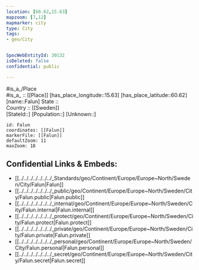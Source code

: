 ```yaml
---
location: [60.62,15.63] 
mapzoom: [7,12] 
mapmarker: city 
type: City
tags:
- geo/City


SpocWebEntityId: 30132
isDeleted: false
confidential: public

---
```

#is_a_/Place  
#is_a_ :: [[Place]] 
[has_place_longitude::15.63] 
[has_place_latitude::60.62] 
[name::Falun] 
State ::  
Country :: [[Sweden]]  
[StateId::] 
[Population::] 
[Unknown::] 


```leaflet
id: Falun
coordinates: [[Falun]] 
markerFile: [[Falun]] 
defaultZoom: 11 
maxZoom: 18
```


## Confidential Links & Embeds: 
- [[../../../../../../../_Standards/geo/Continent/Europe/Europe~North/Sweden/City/Falun|Falun]] 
- [[../../../../../../../_public/geo/Continent/Europe/Europe~North/Sweden/City/Falun.public|Falun.public]] 
- [[../../../../../../../_internal/geo/Continent/Europe/Europe~North/Sweden/City/Falun.internal|Falun.internal]] 
- [[../../../../../../../_protect/geo/Continent/Europe/Europe~North/Sweden/City/Falun.protect|Falun.protect]] 
- [[../../../../../../../_private/geo/Continent/Europe/Europe~North/Sweden/City/Falun.private|Falun.private]] 
- [[../../../../../../../_personal/geo/Continent/Europe/Europe~North/Sweden/City/Falun.personal|Falun.personal]] 
- [[../../../../../../../_secret/geo/Continent/Europe/Europe~North/Sweden/City/Falun.secret|Falun.secret]] 

